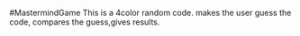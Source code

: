 #MastermindGame
This is a 4color random code. 
makes the user guess the code,
compares the guess,gives results.
